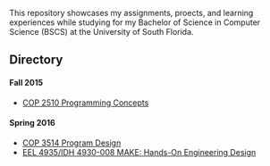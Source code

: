 This repository showcases my assignments, proects, and learning experiences while studying for my
Bachelor of Science in Computer Science (BSCS) at the University of South Florida.

## Directory

#### Fall 2015
* [COP 2510 Programming Concepts](cop2510/)

#### Spring 2016
* [COP 3514 Program Design](cop3514/)
* [EEL 4935/IDH 4930-008 MAKE: Hands-On Engineering Design](eel4935/)
